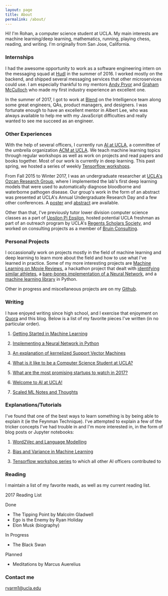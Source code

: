```yaml
---
layout: page
title: About
permalink: /about/
---
```



Hi! I'm Rohan, a computer science student at UCLA. My main interests are machine learning/deep learning, mathematics, running, playing chess, reading, and writing. I'm originally from San Jose, California.

### Internships

I had the awesome opportunity to work as a software engineering intern on the messaging squad at [Hudl](http://hudl.com) in the summer of 2016. I worked mostly on the backend, and shipped several messaging services that other microservices could use. I am especially thankful to my mentors [Andy Pryor](https://github.com/andypryor) and [Graham McCulloch](https://github.com/grahammcculloch) who made my first industry experience an excellent one.

In the summer of 2017, I got to work at [Blend](http://blend.com) on the Intelligence team along some great engineers, QAs, product managers, and designers. I was fortunate enough to have an excellent mentor in Albert Lee, who was always available to help me with my JavaScript difficulties and really wanted to see me succeed as an engineer.

### Other Experiences

With the help of several officers, I currently run [AI at UCLA](https://github.com/uclaacmai/), a committee of the umbrella organization [ACM at UCLA](http://acm.cs.ucla.edu). We teach machine learning topics through regular workshops as well as work on projects and read papers and books together. Most of our work is currently in deep learning. This past spring, we hosted a series of weekly [Tensorflow workshops](http://github.com/uclaacmai/tf-workshop-series/). 

From Fall 2015 to Winter 2017, I was an undergraduate researcher at [UCLA's Ozcan Research Group](http://innovate.ee.ucla.edu/), where I implemented the lab's first deep learning models that were used to automatically diagnose bloodborne and waterborne pathogen disease. Our group's work in the form of an abstract was presented at UCLA's Annual Undergraduate Research Day and a few other conferences. A [poster](https://www.slideshare.net/slideshow/embed_code/key/aWOGsmotZPmdGg) and [abstract](https://www.slideshare.net/slideshow/embed_code/key/5pWzzCrbE4oQxI) are available. 

Other than that, I've previously tutor lower division computer science classes as a part of [Upsilon Pi Epsilon](http://upe.seas.ucla.edu), hosted potential UCLA freshman as part of an outreach program by UCLA's [Regents Scholars Society](http://www.rssla.org/), and worked on consulting projects as a member of [Bruin Consulting](http://bruinconsulting.org).

### Personal Projects

I occassionally work on projects mostly in the field of machine learning and deep learning to learn more about the field and how to use what I've learned in practice. Some of my more interesting projects are [Machine Learning on Movie Reviews](https://github.com/rohan-varma/word2vec), a hackathon project that dealt with [identifying similar athletes](https://github.com/rohan-varma/awesome-athletes), a [bare-bones implementation of a Neural Network](https://github.com/rohan-varma/neuralnets), and a [machine learning library](https://github.com/rohan-varma/ml-algorithms) in Python. 

Other in progress and miscellaneous projects are on my [Github](https://github.com/rohan-varma).

### Writing
I have enjoyed writing since high school, and I exercise that enjoyment on [Quora](http://quora.com/Rohan-Varma-8) and this blog. Below is a list of my favorite pieces I've written (in no particular order). 

1. [Getting Started in Machine Learning](https://medium.com/techatucla/getting-started-in-machine-learning-c68bdd739c44)

2. [Implementing a Neural Network in Python](http://rohanvarma.me/Neural-Net/)

3. [An explanation of kernelized Support Vector Machines](https://www.quora.com/What-are-C-and-gamma-with-regards-to-a-support-vector-machine)

4. [What is it like to be a Computer Science Student at UCLA?](https://www.quora.com/What-is-it-like-to-be-a-computer-science-student-at-UCLA)

5. [What are the most promising startups to watch in 2017?](https://www.quora.com/What-are-the-most-promising-Silicon-Valley-startups-to-watch-for-in-2017/answer/Rohan-Varma-8)

6. [Welcome to AI at UCLA!](https://medium.com/techatucla/welcome-to-ai-at-ucla-f10927043301)

7. [Scaled ML Notes and Thoughts](https://medium.com/@rvarm1/scaled-ml-2017-thoughts-takeaways-fafc82ee4bb6)

### Explanations/Tutorials
I've found that one of the best ways to learn something is by being able to explain it (ie the Feynman Technique). I've attempted to explain a few of the tricker concepts I've had trouble in and I'm more interested in, in the form of blog posts or Jupyter notebooks: 

1. [Word2Vec and Language Modelling](http://rohanvarma.me/Word2Vec/)

2. [Bias and Variance in Machine Learning](http://rohanvarma.me/Regularization/)

3. [Tensorflow workshop series](http://github.com/uclaacmai/tf-workshop-series/) to which all other AI officers contributed to

### Reading
I maintain a list of my favorite reads, as well as my current reading list. 

2017 Reading List

Done
- The Tipping Point by Malcolm Gladwell
- Ego is the Enemy by Ryan Holiday
- Elon Musk (biography)

In Progress
- The Black Swan

Planned
- Meditations by Marcus Auerelius

### Contact me

[rvarm1@ucla.edu](mailto:rvarm1@ucla.edu)
